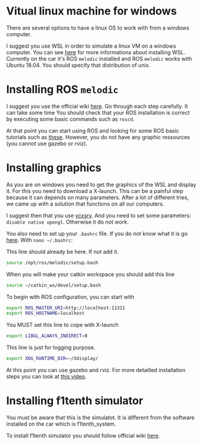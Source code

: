 # Vitual linux machine for windows

There are several options to have a linux OS to work with from a windows computer.

I suggest you use WSL in order to simulate a linux VM on a windows computer. You can see [here](https://learn.microsoft.com/fr-fr/windows/wsl/install) for more informations about installing WSL. Currently on the car it's ROS `melodic` installed and ROS `melodic` works with Ubuntu 18.04. You should specify that distribution of unix.

# Installing ROS `melodic`

I suggest you use the official wiki [here](http://wiki.ros.org/melodic/Installation/Ubuntu). Go through each step carefully. It can take some time
You should check that your ROS installation is correct by executing some basic commands such as `roscd`.

At that point you can start using ROS and looking for some ROS basic tutorials such as [these](http://wiki.ros.org/tf/Tutorials). However, you do not have any graphic ressources (you cannot use gazebo or rviz).

# Installing graphics

As you are on windows you need to get the graphics of the WSL and display it. For this you need to download a X-launch. This can be a painful step because it can depends on many parameters. After a lot of different tries, we came up with a solution that functions on all our computers.

I suggest then that you use [vcxsrv](https://sourceforge.net/projects/vcxsrv/). And you need to set some parameters: `disable native opengl`. Otherwise it do not work.

You also need to set up your `.bashrc` file. If you do not know what it is go [here](https://www.digitalocean.com/community/tutorials/bashrc-file-in-linux).
With `nano ~/.bashrc`:

This line should already be here. If not add it.
```sh
source /opt/ros/melodic/setup.bash
```

When you will make your catkin workspace you should add this line
```sh
source ~/catkin_ws/devel/setup.bash
```

To begin with ROS configuration, you can start with
```sh
export ROS_MASTER_URI=http://localhost:11311
export ROS_HOSTNAME=localhost
```

You MUST set this line to cope with X-launch
```sh
export LIBGL_ALWAYS_INDIRECT=0
```

This line is just for logging purpose.
```sh
export XDG_RUNTIME_DIR=~/Xdisplay/
```

At this point you can use gazebo and rviz. For more detailled installation steps you can look at [this video](https://www.youtube.com/watch?v=DW7l9LHdK5c).

# Installing f1tenth simulator

You must be aware that this is the simulatot. It is different from the software installed on the car which is f1tenth_system.

To install f1tenth simulator you should follow official wiki [here](https://f1tenth.readthedocs.io/en/stable/going_forward/simulator/sim_install.html).